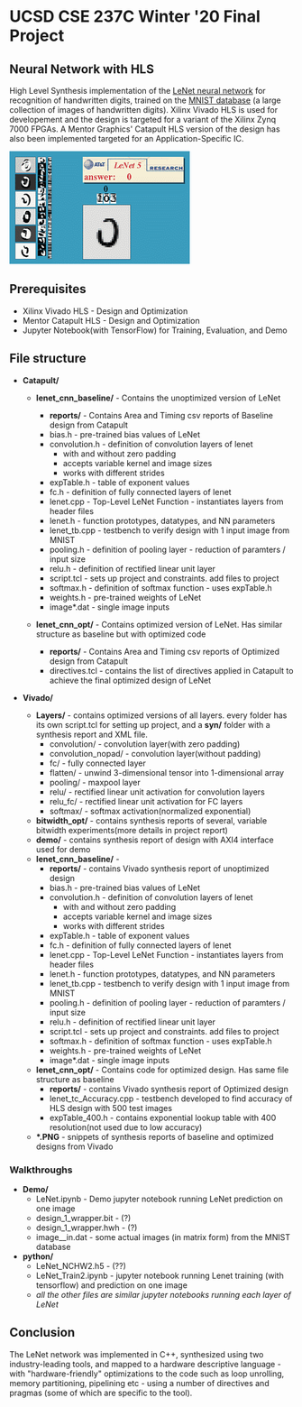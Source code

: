 # UCSD CSE 237C Winter '20 Final Project
## Neural Network with HLS
High Level Synthesis implementation of the [LeNet neural network](https://en.wikipedia.org/wiki/LeNet) for recognition of handwritten digits, trained on the [MNIST database](http://yann.lecun.com/exdb/mnist/) (a large collection of images of handwritten digits). Xilinx Vivado HLS is used for developement and the design is targeted for a variant of the Xilinx Zynq 7000 FPGAs. A Mentor Graphics' Catapult HLS version of the design has also been implemented targeted for an Application-Specific IC.

![LeNet](images/lenet.gif)
  
## Prerequisites
- Xilinx Vivado HLS - Design and Optimization
- Mentor Catapult HLS - Design and Optimization
- Jupyter Notebook(with TensorFlow) for Training, Evaluation, and Demo

## File structure
- **Catapult/**
  - **lenet_cnn_baseline/** - Contains the unoptimized version of LeNet
    - **reports/** - Contains Area and Timing csv reports of Baseline design from Catapult
    - bias.h - pre-trained bias values of LeNet
    - convolution.h - definition of convolution layers of lenet
      - with and without zero padding
      - accepts variable kernel and image sizes
      - works with different strides
    - expTable.h - table of exponent values
    - fc.h - definition of fully connected layers of lenet
    - lenet.cpp - Top-Level LeNet Function - instantiates layers from header files
    - lenet.h - function prototypes, datatypes, and NN parameters
    - lenet_tb.cpp - testbench to verify design with 1 input image from MNIST
    - pooling.h - definition of pooling layer - reduction of paramters / input size
    - relu.h - definition of  rectified linear unit layer
    - script.tcl - sets up project and constraints. add files to project
    - softmax.h - definition of softmax function - uses expTable.h
    - weights.h - pre-trained weights of LeNet
    - image*.dat - single image inputs

  - **lenet_cnn_opt/** - Contains optimized version of LeNet. Has similar structure as baseline but with optimized code
    - **reports/** - Contains Area and Timing csv reports of Optimized design from Catapult
    - directives.tcl - contains the list of directives applied in Catapult to achieve the final optimized design of LeNet
 
 
- **Vivado/**
  - **Layers/** - contains optimized versions of all layers. every folder has its own script.tcl for setting up project, and a **syn/** folder with a synthesis report and XML file.
    - convolution/ - convolution layer(with zero padding)
    - convolution_nopad/ - convolution layer(without padding)
    - fc/ - fully connected layer
    - flatten/ - unwind 3-dimensional tensor into 1-dimensional array
    - pooling/ - maxpool layer
    - relu/ - rectified linear unit activation for convolution layers
    - relu_fc/ - rectified linear unit activation for FC layers
    - softmax/ - softmax activation(normalized exponential)
  - **bitwidth_opt/** - contains synthesis reports of several, variable bitwidth experiments(more details in project report)
  - **demo/** - contains synthesis report of design with AXI4 interface used for demo
  - **lenet_cnn_baseline/** - 
    - **reports/** - contains Vivado synthesis report of unoptimized design
    - bias.h - pre-trained bias values of LeNet
    - convolution.h - definition of convolution layers of lenet
      - with and without zero padding
      - accepts variable kernel and image sizes
      - works with different strides
    - expTable.h - table of exponent values
    - fc.h - definition of fully connected layers of lenet
    - lenet.cpp - Top-Level LeNet Function - instantiates layers from header files
    - lenet.h - function prototypes, datatypes, and NN parameters
    - lenet_tb.cpp - testbench to verify design with 1 input image from MNIST
    - pooling.h - definition of pooling layer - reduction of paramters / input size
    - relu.h - definition of  rectified linear unit layer
    - script.tcl - sets up project and constraints. add files to project
    - softmax.h - definition of softmax function - uses expTable.h
    - weights.h - pre-trained weights of LeNet
    - image*.dat - single image inputs
  - **lenet_cnn_opt/** - Contains code for optimized design. Has same file structure as baseline
      - **reports/** - contains Vivado synthesis report of Optimized design
      - lenet_tc_Accuracy.cpp - testbench developed to find accuracy of HLS design with 500 test images
      - expTable_400.h - contains exponential lookup table with 400 resolution(not used due to low accuracy)
  - **\*.PNG** - snippets of synthesis reports of baseline and optimized designs from Vivado 
    
### Walkthroughs
- **Demo/**
  - LeNet.ipynb - Demo jupyter notebook running LeNet prediction on one image
  - design_1_wrapper.bit - (?)
  - design_1_wrapper.hwh - (?)
  - image_<x>_in.dat - some actual images (in matrix form) from the MNIST database
- **python/**
  - LeNet_NCHW2.h5 - (??)
  - LeNet_Train2.ipynb - jupyter notebook running Lenet training (with tensorflow) and prediction on one image
  -  _all the other files are similar jupyter notebooks running each layer of LeNet_ 
## Conclusion
The LeNet network was implemented in C++, synthesized using two industry-leading tools, and mapped to a hardware descriptive language - with "hardware-friendly" optimizations to the code such as loop unrolling, memory partitioning, pipelining etc - using a number of directives and pragmas (some of which are specific to the tool).
